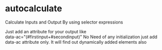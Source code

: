 # autocalculate
Calculate Inputs and Output By using selector expressions

Just add an attribute for your output like    
data-ac="(#firstinput+#secondinput)"
No Need of any initialization just add data-ac attribute only.
It will find out dynamically added elements also


